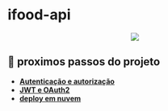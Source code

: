 # ifood-api

<p align="center">
<img src="http://img.shields.io/static/v1?label=STATUS&message=EM%20DESENVOLVIMENTO&color=GREEN&style=for-the-badge"/>
</p>

## :hammer: proximos passos do projeto
* [**Autenticação e autorização**](#)
* [**JWT e OAuth2**](#)
* [**deploy em nuvem**](#)
